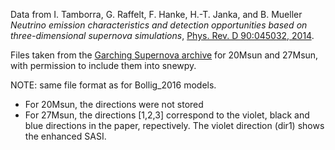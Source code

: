 Data from I. Tamborra, G. Raffelt, F. Hanke, H.-T. Janka, and B. Mueller *Neutrino emission characteristics and detection opportunities based on three-dimensional supernova simulations*, [Phys. Rev. D 90:045032, 2014](https://arxiv.org/abs/1406.0006).

Files taken from the [Garching Supernova archive](http://wwwmpa.mpa-garching.mpg.de/ccsnarchive/data/Tamborra2014/) for 20Msun and 27Msun, with permission to include them into snewpy.

NOTE: same file format as for Bollig_2016 models.

- For 20Msun, the directions were not stored
- For 27Msun, the directions [1,2,3] correspond to the violet, black and blue directions in the paper, repectively. The violet direction (dir1) shows the enhanced SASI.